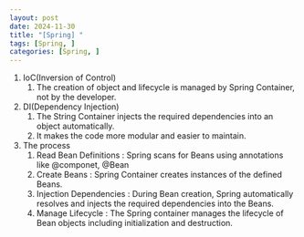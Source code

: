 ```yaml
---
layout: post
date: 2024-11-30
title: "[Spring] "
tags: [Spring, ]
categories: [Spring, ]
---
```


1. IoC(Inversion of Control)
	1. The creation of object and lifecycle is managed by Spring Container, not by the developer.
2. DI(Dependency Injection)
	1. The String Container injects the required dependencies into an object automatically.
	2. It makes the code more modular and easier to maintain.
3. The process
	1. Read Bean Definitions : Spring scans for Beans using annotations like @componet, @Bean
	2. Create Beans : Spring Container creates instances of the defined Beans.
	3. Injection Dependencies : During Bean creation, Spring automatically resolves and injects the required dependencies into the Beans.
	4. Manage Lifecycle : The Spring container manages the lifecycle of Bean objects including initialization and destruction.
